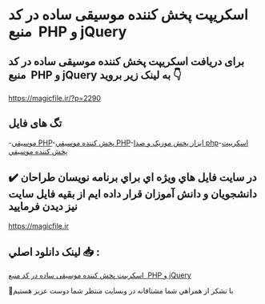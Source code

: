 # اسکریپت پخش کننده موسیقی ساده در کد منبع  PHP و jQuery

## برای دریافت اسکریپت پخش کننده موسیقی ساده در کد منبع  PHP و jQuery به لینک زیر بروید 👇

https://magicfile.ir/?p=2290

## تگ های فایل

-[موسيقي PHP](https://magicfile.ir/product/%d8%a7%d8%b3%da%a9%d8%b1%db%8c%d9%be%d8%aa-%d9%be%d8%ae%d8%b4-%da%a9%d9%86%d9%86%d8%af%d9%87-%d9%85%d9%88%d8%b3%d9%8a%d9%82%d9%8a-php-jquery/)-[پخش کننده موسيقي PHP](https://magicfile.ir/product/%d8%a7%d8%b3%da%a9%d8%b1%db%8c%d9%be%d8%aa-%d9%be%d8%ae%d8%b4-%da%a9%d9%86%d9%86%d8%af%d9%87-%d9%85%d9%88%d8%b3%d9%8a%d9%82%d9%8a-php-jquery/)-[ابزار پخش موزیک و صدا php](https://magicfile.ir/product/%d8%a7%d8%b3%da%a9%d8%b1%db%8c%d9%be%d8%aa-%d9%be%d8%ae%d8%b4-%da%a9%d9%86%d9%86%d8%af%d9%87-%d9%85%d9%88%d8%b3%d9%8a%d9%82%d9%8a-php-jquery/)-[اسکریپت پخش کننده موسيقي](https://magicfile.ir/product/%d8%a7%d8%b3%da%a9%d8%b1%db%8c%d9%be%d8%aa-%d9%be%d8%ae%d8%b4-%da%a9%d9%86%d9%86%d8%af%d9%87-%d9%85%d9%88%d8%b3%d9%8a%d9%82%d9%8a-php-jquery/)

## ✔️ در سايت فايل هاي ويژه اي براي برنامه نويسان طراحان دانشجويان و دانش آموزان قرار داده ايم از بقيه فايل سايت نيز ديدن فرماييد

https://magicfile.ir


## لينک دانلود اصلي 📥 :

[اسکریپت پخش کننده موسیقی ساده در کد منبع  PHP و jQuery](https://magicfile.ir/product/%d8%a7%d8%b3%da%a9%d8%b1%db%8c%d9%be%d8%aa-%d9%be%d8%ae%d8%b4-%da%a9%d9%86%d9%86%d8%af%d9%87-%d9%85%d9%88%d8%b3%d9%8a%d9%82%d9%8a-php-jquery/) 


🙏با تشکر از همراهي شما مشتاقانه در وبسایت منتظر شما دوست عزیز هستیم

